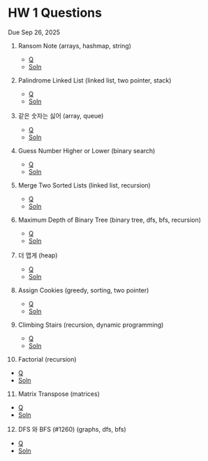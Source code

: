 # HW 1 Questions

Due Sep 26, 2025

1. Ransom Note (arrays, hashmap, string)

   * [Q](https://leetcode.com/problems/ransom-note/)
   * [Soln](1_ransom_note.cpp)

2. Palindrome Linked List (linked list, two pointer, stack)
   
   * [Q](https://leetcode.com/problems/palindrome-linked-list/)
   * [Soln](2_palindrome_linked_list.cpp)

3. 같은 숫자는 싫어 (array, queue)

   * [Q](https://school.programmers.co.kr/learn/courses/30/lessons/12906)
   * [Soln](3_no_same_num.cpp)

4. Guess Number Higher or Lower (binary search)

   * [Q](https://leetcode.com/problems/guess-number-higher-or-lower/)
   * [Soln](4_guess_num_hi_or_lo.cpp)
  
5. Merge Two Sorted Lists (linked list, recursion)

   * [Q](https://leetcode.com/problems/merge-two-sorted-lists/)
   * [Soln](5_merge_two_sorted_lists.cpp)

6. Maximum Depth of Binary Tree (binary tree, dfs, bfs, recursion)

   * [Q](https://leetcode.com/problems/maximum-depth-of-binary-tree)
   * [Soln](6_max_depth_binary_tree.cpp)

7. 더 맵게 (heap)

   * [Q](https://school.programmers.co.kr/learn/courses/30/lessons/42626)
   * [Soln](7_spicy.cpp)

8. Assign Cookies (greedy, sorting, two pointer)

   * [Q](https://leetcode.com/problems/assign-cookies/)
   * [Soln](8_assign_cookies.cpp)

9. Climbing Stairs (recursion, dynamic programming)

   * [Q](https://leetcode.com/problems/climbing-stairs/)
   * [Soln](9_climbing_stairs.cpp)

10. Factorial (recursion)

   * [Q](https://www.geeksforgeeks.org/problems/factorial5739/1)
   * [Soln](10_factorials.cpp)

11. Matrix Transpose (matrices)

   * [Q](https://www.geeksforgeeks.org/problems/transpose-of-matrix-1587115621/1)
   * [Soln](11_transpose_matrix.cpp)

12.  DFS 와 BFS (#1260) (graphs, dfs, bfs)

   * [Q](https://www.acmicpc.net/problem/1260)
   * [Soln](12_dfs_bfs.cpp)

